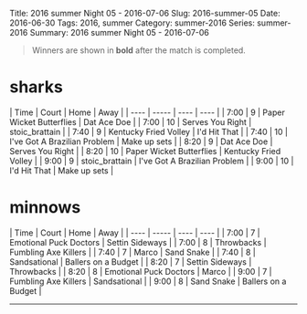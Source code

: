 Title: 2016 summer Night 05 - 2016-07-06
Slug: 2016-summer-05
Date: 2016-06-30
Tags: 2016, summer
Category: summer-2016
Series: summer-2016
Summary: 2016 summer Night 05 - 2016-07-06

> Winners are shown in **bold** after the match is completed.

sharks
=====
| Time | Court | Home | Away |
| ---- | ----- | ---- | ---- | <!-- begin table -->
| 7:00 | 9 | Paper Wicket Butterflies | Dat Ace Doe |
| 7:00 | 10 | Serves You Right | stoic_brattain |
| 7:40 | 9 | Kentucky Fried Volley | I'd Hit That |
| 7:40 | 10 | I've Got A Brazilian Problem | Make up sets |
| 8:20 | 9 | Dat Ace Doe | Serves You Right |
| 8:20 | 10 | Paper Wicket Butterflies | Kentucky Fried Volley |
| 9:00 | 9 | stoic_brattain | I've Got A Brazilian Problem |
| 9:00 | 10 | I'd Hit That | Make up sets |

<!-- end table -->
minnows
=====
| Time | Court | Home | Away |
| ---- | ----- | ---- | ---- | <!-- begin table -->
| 7:00 | 7 | Emotional Puck Doctors | Settin Sideways |
| 7:00 | 8 | Throwbacks | Fumbling Axe Killers |
| 7:40 | 7 | Marco | Sand Snake |
| 7:40 | 8 | Sandsational | Ballers on a Budget |
| 8:20 | 7 | Settin Sideways | Throwbacks |
| 8:20 | 8 | Emotional Puck Doctors | Marco |
| 9:00 | 7 | Fumbling Axe Killers | Sandsational |
| 9:00 | 8 | Sand Snake | Ballers on a Budget |

<!-- end table -->



---